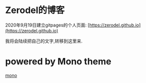 
# Zerodel的博客

2020年9月19日建立gitpages的个人页面: [https://zerodel.github.io](https://zerodel.github.io)

我将会陆续把自己的文字,转移到这里来.

# powered by Mono theme

[mono](https://github.com/ejjoo/jekyll-theme-monos)